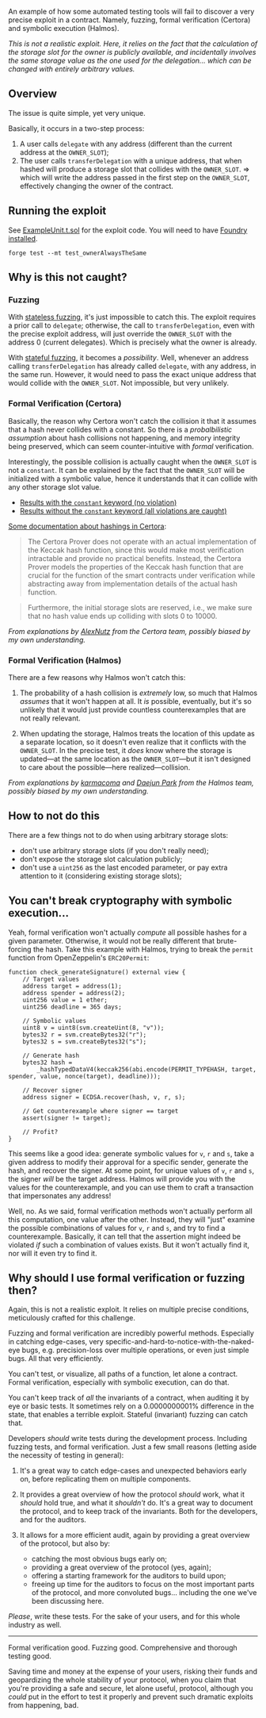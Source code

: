 An example of how some automated testing tools will fail to discover a very precise exploit in a contract. Namely, fuzzing, formal verification (Certora) and symbolic execution (Halmos).

_This is not a realistic exploit. Here, it relies on the fact that the calculation of the storage slot for the owner is publicly available, and incidentally involves the same storage value as the one used for the delegation... which can be changed with entirely arbitrary values._

## Overview

The issue is quite simple, yet very unique.

Basically, it occurs in a two-step process:

1. A user calls `delegate` with any address (different than the current address at the `OWNER_SLOT`);
2. The user calls `transferDelegation` with a unique address, that when hashed will produce a storage slot that collides with the `OWNER_SLOT`.
   => which will write the address passed in the first step on the `OWNER_SLOT`, effectively changing the owner of the contract.

## Running the exploit

See [ExampleUnit.t.sol](./test/unit/ExampleUnit.t.sol) for the exploit code. You will need to have [Foundry installed](https://book.getfoundry.sh/getting-started/installation).

`forge test --mt test_ownerAlwaysTheSame`

## Why is this not caught?

### Fuzzing

With [stateless fuzzing](./test/fuzzing/stateless/), it's just impossible to catch this. The exploit requires a prior call to `delegate`; otherwise, the call to `transferDelegation`, even with the precise exploit address, will just override the `OWNER_SLOT` with the address 0 (current delegates). Which is precisely what the owner is already.

With [stateful fuzzing](./test/fuzzing/stateful/), it becomes a _possibility_. Well, whenever an address calling `transferDelegation` has already called `delegate`, with any address, in the same run. However, it would need to pass the exact unique address that would collide with the `OWNER_SLOT`. Not impossible, but very unlikely.

### Formal Verification (Certora)

Basically, the reason why Certora won't catch the collision it that it assumes that a hash never collides with a constant. So there is a _probalbilistic assumption_ about hash collisions not happening, and memory integrity being preserved, which can seem counter-intuitive with _formal_ verification.

Interestingly, the possible collision is actually caught when the `OWNER_SLOT` is not a `constant`. It can be explained by the fact that the `OWNER_SLOT` will be initialized with a symbolic value, hence it understands that it can collide with any other storage slot value.

- [Results with the `constant` keyword (no violation)](https://prover.certora.com/output/196586/85560b5c4483446eaafe237c1d1a3554?anonymousKey=cc443b61e5ddd242338ea65b2a7aefb11c3ab7cb)
- [Results without the `constant` keyword (all violations are caught)](https://prover.certora.com/output/196586/e476d3647b664a21bf4ef09df179fa6e?anonymousKey=26d38528d09ef2b70ebda8cbefe92e10c1a0709d)

[Some documentation about hashings in Certora](https://docs.certora.com/en/latest/docs/prover/approx/hashing.html):

> The Certora Prover does not operate with an actual implementation of the Keccak hash function, since this would make most verification intractable and provide no practical benefits. Instead, the Certora Prover models the properties of the Keccak hash function that are crucial for the function of the smart contracts under verification while abstracting away from implementation details of the actual hash function.

> Furthermore, the initial storage slots are reserved, i.e., we make sure that no hash value ends up colliding with slots 0 to 10000.

_From explanations by [AlexNutz](https://github.com/alexandernutz) from the Certora team, possibly biased by my own understanding._

### Formal Verification (Halmos)

There are a few reasons why Halmos won't catch this:

1. The probability of a hash collision is _extremely_ low, so much that Halmos _assumes_ that it won't happen at all. It _is_ possible, eventually, but it's so unlikely that it would just provide countless counterexamples that are not really relevant.

2. When updating the storage, Halmos treats the location of this update as a separate location, so it doesn't even realize that it conflicts with the `OWNER_SLOT`. In the precise test, it _does_ know where the storage is updated—at the same location as the `OWNER_SLOT`—but it isn't designed to care about the possible—here realized—collision.

_From explanations by [karmacoma](https://twitter.com/0xkarmacoma) and [Daejun Park](https://twitter.com/daejunpark) from the Halmos team, possibly biased by my own understanding._

## How to not do this

There are a few things not to do when using arbitrary storage slots:

- don't use arbitrary storage slots (if you don't really need);
- don't expose the storage slot calculation publicly;
- don't use a `uint256` as the last encoded parameter, or pay extra attention to it (considering existing storage slots);

## You can't break cryptography with symbolic execution...

Yeah, formal verification won't actually _compute_ all possible hashes for a given parameter. Otherwise, it would not be really different that brute-forcing the hash. Take this example with Halmos, trying to break the `permit` function from OpenZeppelin's `ERC20Permit`:

```solidity
function check_generateSignature() external view {
    // Target values
    address target = address(1);
    address spender = address(2);
    uint256 value = 1 ether;
    uint256 deadline = 365 days;

    // Symbolic values
    uint8 v = uint8(svm.createUint(8, "v"));
    bytes32 r = svm.createBytes32("r");
    bytes32 s = svm.createBytes32("s");

    // Generate hash
    bytes32 hash =
        _hashTypedDataV4(keccak256(abi.encode(PERMIT_TYPEHASH, target, spender, value, nonce(target), deadline)));

    // Recover signer
    address signer = ECDSA.recover(hash, v, r, s);

    // Get counterexample where signer == target
    assert(signer != target);

    // Profit?
}
```

This seems like a good idea: generate symbolic values for `v`, `r` and `s`, take a given address to modify their approval for a specific sender, generate the hash, and recover the signer. At some point, for unique values of `v`, `r` and `s`, the signer _will_ be the target address. Halmos will provide you with the values for the counterexample, and you can use them to craft a transaction that impersonates any address!

Well, no. As we said, formal verification methods won't actually perform all this computation, one value after the other. Instead, they will "just" examine the possible combinations of values for `v`, `r` and `s`, and try to find a counterexample. Basically, it can tell that the assertion might indeed be violated _if_ such a combination of values exists. But it won't actually find it, nor will it even try to find it.

## Why should I use formal verification or fuzzing then?

Again, this is not a realistic exploit. It relies on multiple precise conditions, meticulously crafted for this challenge.

Fuzzing and formal verification are incredibly powerful methods. Especially in catching edge-cases, very specific-and-hard-to-notice-with-the-naked-eye bugs, e.g. precision-loss over multiple operations, or even just simple bugs. All that very efficiently.

You can't test, or visualize, all paths of a function, let alone a contract. Formal verification, especially with symbolic execution, can do that.

You can't keep track of _all_ the invariants of a contract, when auditing it by eye or basic tests. It sometimes rely on a 0.0000000001% difference in the state, that enables a terrible exploit. Stateful (invariant) fuzzing can catch that.

Developers _should_ write tests during the development process. Including fuzzing tests, and formal verification. Just a few small reasons (letting aside the necessity of testing in general):

1. It's a great way to catch edge-cases and unexpected behaviors early on, before replicating them on multiple components.

2. It provides a great overview of how the protocol _should_ work, what it _should_ hold true, and what it _shouldn't_ do. It's a great way to document the protocol, and to keep track of the invariants. Both for the developers, and for the auditors.

3. It allows for a more efficient audit, again by providing a great overview of the protocol, but also by:

   - catching the most obvious bugs early on;
   - providing a great overview of the protocol (yes, again);
   - offering a starting framework for the auditors to build upon;
   - freeing up time for the auditors to focus on the most important parts of the protocol, and more convoluted bugs... including the one we've been discussing here.

_Please_, write these tests. For the sake of your users, and for this whole industry as well.

---

Formal verification good. Fuzzing good. Comprehensive and thorough testing good.

Saving time and money at the expense of your users, risking their funds and geopardizing the whole stability of your protocol, when you claim that you're providing a safe and secure, let alone useful, protocol, although you _could_ put in the effort to test it properly and prevent such dramatic exploits from happening, bad.
